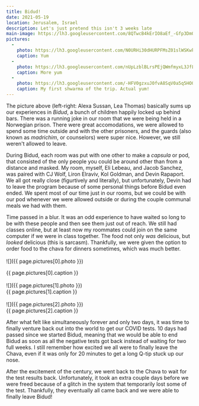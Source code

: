 ```yaml
---
title: Bidud!
date: 2021-05-19
location: Jerusalem, Israel
description: Let's just pretend this isn't 3 weeks late
main-image: https://lh3.googleusercontent.com/8QTwcB4kErIO8aEf_-Gfp3DmOsg_pxbmiAWfEeYwxH2DNZ_L8hoJ3TIVKFnVWhq5ZmKmbVAIp7Y5rhpccTmMhV4NAj63S6rqSQPCTIhqFcNKjudgsSURhBr8EPauUrXgCO704_zmUw=w2400
pictures:
  - 
    photo: https://lh3.googleusercontent.com/N0URHi30dHURPFMsZ01slWSKwkhtTwW0YJCkX-nLSOqc7gODvEqnx1OWlpOMvAVuTPspVLJY-CHToOlWP3MXYbwQ2Uy5rddMgrEX8ENoqfZEY4i61GpSYb9vYkdbvKqmWgWjd_cvKQ=w2400
    caption: Yum
  - 
    photo: https://lh3.googleusercontent.com/nUpLzblBLrsPEjQWmfmyxL3JfLld2GGu5ws3sL-vZroR83WqhKcHkjWSIgGPa0VwfpsTOVrH9HqNTcY1-uh4DYHKtTnVM5G3C_eCicxQnnu0vjCnhCKEpPEoJFOJmKbCocQs9i3M4A=w2400
    caption: More yum
  -
    photo: https://lh3.googleusercontent.com/-HFV0gzxuJ0fvA8SqV0a5q5HO0uz40ZMGHna870IS3Vs6bbOOAycFSSLv49ozkjg-oBtJPrgWwd7QjqCLdwjKW9sCYoiUwfQq6mY3-d0X3KROtiA87ECwbZZ1vqviKKhKmhqc8OrQA=w2400
    caption: My first shwarma of the trip. Actual yum!
---
```


The picture above (left-right: Alexa Sussan, Lea Thomas) basically sums up our experiences in *Bidud*, a bunch of children happily locked up behind bars. There was a running joke in our room that we were being held in a Norwegian prison. There were great accomodations, we were allowed to spend some time outside and with the other prisoners, and the guards (also known as *madrichim*, or counselors) were super nice. However, we still weren't allowed to leave.

During Bidud, each room was put with one other to make a *capsula* or pod, that consisted of the only people you could be around other than from a distance and masked. My room, myself, Eli Lebeau, and Jacob Sanchez, was paired with CJ Wolf, Liron Elraviv, Kol Goldman, and Devin Rapaport. We all got really close (figurtively and literally), but unfortunately, Devin had to leave the program because of some personal things before Bidud even ended. We spent most of our time just in our rooms, but we could be with our pod whenever we were allowed outside or during the couple communal meals we had with them.

Time passed in a blur. It was an odd experience to have waited so long to be with these people and then see them just out of reach. We still had classes online, but at least now my roommates could join on the same computer if we were in class together. The food not only *was* delicious, but *looked* delicious (this is sarcasm). Thankfully, we were given the option to order food to the chava for dinners sometimes, which was much better.<br><br>![]({{ page.pictures[0].photo }})
<div class="caption">{{ page.pictures[0].caption }}</div><br>![]({{ page.pictures[1].photo }})
<div class="caption">{{ page.pictures[1].caption }}</div><br>![]({{ page.pictures[2].photo }})
<div class="caption">{{ page.pictures[2].caption }}</div>

After what felt like simultaneously forever and only two days, it was time to finally venture back out into the world to get our  COVID tests. 10 days had passed since we started Bidud, meaning that we would be able to end Bidud as soon as all the negative tests got back instead of waiting for two full weeks. I still remember how excited we all were to finally leave the Chava, even if it was only for 20 minutes to get a long Q-tip stuck up our nose.

After the excitement of the century, we went back to the Chava to wait for the test results back. Unfortunately, it took an extra couple days before we were freed because of a glitch in the system that temporarily lost some of the test. Thankfully, they eventually all came back and we were able to finally leave Bidud!